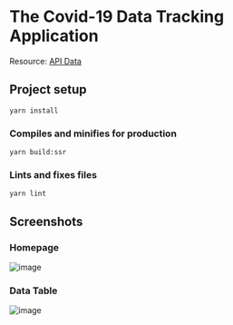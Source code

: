# The Covid-19 Data Tracking Application

Resource: [API Data](https://covidtracking.com/data/api)

## Project setup
```
yarn install
```

### Compiles and minifies for production
```
yarn build:ssr
```

### Lints and fixes files
```
yarn lint
```
## Screenshots
### Homepage
![image](https://user-images.githubusercontent.com/27428461/220077228-6c833669-101c-4606-9626-bbf396a28a43.png)

### Data Table
![image](https://user-images.githubusercontent.com/27428461/220077584-b9f18e81-4ca6-4101-befe-b7ac97d6d80b.png)
